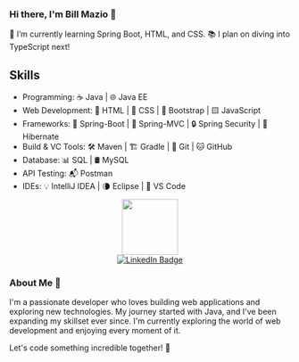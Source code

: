 ### Hi there, I'm Bill Mazio 👋

🌱 I’m currently learning Spring Boot, HTML, and CSS.
📚 I plan on diving into TypeScript next!

## Skills
- Programming: ☕️ Java | 🌐 Java EE  
- Web Development: 📄 HTML | 🎨 CSS | 🥾 Bootstrap | 🟨 JavaScript  
- Frameworks: 🍃 Spring-Boot | 🌿 Spring-MVC | 🔒 Spring Security | 🐻 Hibernate  
- Build & VC Tools: 🛠️ Maven | 🏗️ Gradle | 📁 Git | 🐱 GitHub  
- Database: 📊 SQL | 🛢️ MySQL  
- API Testing: 📬 Postman  
- IDEs: 💡 IntelliJ IDEA | 🌘 Eclipse | 🔵 VS Code
<!-- - 🌎: **[<span style="color: green; font-weight: bold;">Upwork</span>](https://www.upwork.com/freelancers/~01f86a9f83d226c5cf?viewMode=1)** -->





<div id="header" align="center">
  <img src="https://media.giphy.com/media/M9gbBd9nbDrOTu1Mqx/giphy.gif" width="100"/>
  <br>
  <a href="https://www.linkedin.com/in/vasileiosmaziotis?lipi=urn%3Ali%3Apage%3Ad_flagship3_profile_view_base_contact_details%3Bq7Rk7A%2F0TXCdDZI%2B9Q29yw%3D%3D">
    <img src="https://img.shields.io/badge/LinkedIn-blue?style=for-the-badge&logo=linkedin&logoColor=white" alt="LinkedIn Badge"/>
  </a>
</div>

### About Me 🌟
I'm a passionate developer who loves building web applications and exploring new technologies. My journey started with Java, and I've been expanding my skillset ever since. I'm currently exploring the world of web development and enjoying every moment of it.

Let's code something incredible together! 🚀




 
<!--
**billmazio/billmazio** is a ✨ _special_ ✨ repository because its `README.md` (this file) appears on your GitHub profile.

Here are some ideas to get you started:

- 🔭 I’m currently working on ...
- 🌱 I’m currently learning ...
- 👯 I’m looking to collaborate on ...
- 🤔 I’m looking for help with ...
- 💬 Ask me about ...
- 📫 How to reach me: ...
- 😄 Pronouns: ...
- ⚡ Fun fact: ...
-->
